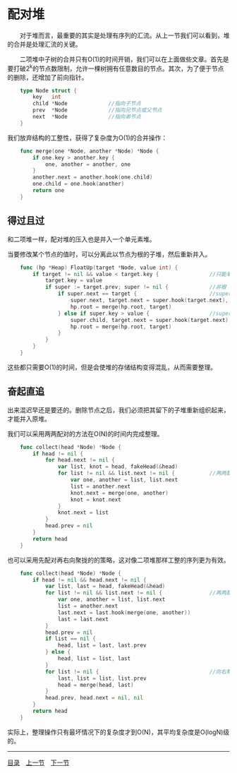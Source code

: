 # 配对堆
　　对于堆而言，最重要的其实是处理有序列的汇流。从上一节我们可以看到，堆的合并是处理汇流的关键。

　　二项堆中子树的合并只有O(1)的时间开销，我们可以在上面做些文章。首先是要打破2<sup>k</sup>的节点数限制，允许一棵树拥有任意数目的节点。其次，为了便于节点的删除，还增加了前向指针。
```go
	type Node struct {
		key   int
		child *Node				//指向子节点
		prev  *Node				//指向兄节点或父节点
		next  *Node				//指向弟节点
	}
```
我们放弃结构的工整性，获得了复杂度为O(1)的合并操作：
```go
	func merge(one *Node, another *Node) *Node {
		if one.key > another.key {
			one, another = another, one
		}
		another.next = another.hook(one.child)
		one.child = one.hook(another)
		return one
	}
```

## 得过且过
和二项堆一样，配对堆的压入也是并入一个单元素堆。

当要修改某个节点的值时，可以分离此以节点为根的子堆，然后重新并入。
```go
	func (hp *Heap) FloatUp(target *Node, value int) {
		if target != nil && value < target.key {				//只能单向修改，对最小堆而言是改小
			target.key = value
			if super := target.prev; super != nil { 			//非根
				if super.next == target { 						//super为兄
					super.next, target.next = super.hook(target.next), nil
					hp.root = merge(hp.root, target)
				} else if super.key > value { 					//super为父，但被超越
					super.child, target.next = super.hook(target.next), nil
					hp.root = merge(hp.root, target)
				}
			}
		}
	}
```
这些都只需要O(1)的时间，但是会使堆的存储结构变得混乱，从而需要整理。

## 奋起直追
出来混迟早还是要还的。删除节点之后，我们必须把其留下的子堆重新组织起来，才能并入原堆。

我们可以采用两两配对的方法在O(N)的时间内完成整理。
```go
	func collect(head *Node) *Node {
		if head != nil {
			for head.next != nil {
				var list, knot = head, fakeHead(&head)
				for list != nil && list.next != nil { 			//两两配对
					var one, another = list, list.next
					list = another.next
					knot.next = merge(one, another)
					knot = knot.next
				}
				knot.next = list
			}
			head.prev = nil
		}
		return head
	}
```
也可以采用先配对再右向聚拢的的策略，这对像二项堆那样工整的序列更为有效。
```go
	func collect(head *Node) *Node {
		if head != nil && head.next != nil {
			var list, last = head, fakeHead(&head)
			for list != nil && list.next != nil { 				//两两配对
				var one, another = list, list.next
				list = another.next
				last.next = last.hook(merge(one, another))
				last = last.next
			}
			head.prev = nil
			if list == nil {
				head, list = last, last.prev
			} else {
				head, list = list, last
			}
			for list != nil {									//向右聚拢
				last, list = list, list.prev
				head = merge(head, last)
			}
			head.prev, head.next = nil, nil
		}
		return head
	}
```
实际上，整理操作只有最坏情况下的复杂度才到O(N)，其平均复杂度是O(logN)级的。

---
[目录](../index.md)　[上一节](06-B.md)　[下一节](06.md)
